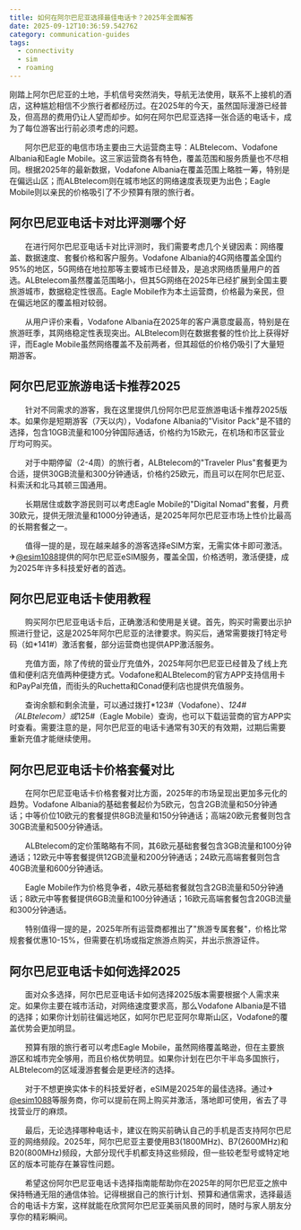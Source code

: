 ```yaml
---
title: 如何在阿尔巴尼亚选择最佳电话卡？2025年全面解答
date: 2025-09-12T10:36:59.542762
category: communication-guides
tags:
  - connectivity
  - sim
  - roaming
---
```


刚踏上阿尔巴尼亚的土地，手机信号突然消失，导航无法使用，联系不上接机的酒店，这种尴尬相信不少旅行者都经历过。在2025年的今天，虽然国际漫游已经普及，但高昂的费用仍让人望而却步。如何在阿尔巴尼亚选择一张合适的电话卡，成为了每位游客出行前必须考虑的问题。

　　阿尔巴尼亚的电信市场主要由三大运营商主导：ALBtelecom、Vodafone Albania和Eagle Mobile。这三家运营商各有特色，覆盖范围和服务质量也不尽相同。根据2025年的最新数据，Vodafone Albania在覆盖范围上略胜一筹，特别是在偏远山区；而ALBtelecom则在城市地区的网络速度表现更为出色；Eagle Mobile则以亲民的价格吸引了不少预算有限的旅行者。

## 阿尔巴尼亚电话卡对比评测哪个好

　　在进行阿尔巴尼亚电话卡对比评测时，我们需要考虑几个关键因素：网络覆盖、数据速度、套餐价格和客户服务。Vodafone Albania的4G网络覆盖全国约95%的地区，5G网络在地拉那等主要城市已经普及，是追求网络质量用户的首选。ALBtelecom虽然覆盖范围略小，但其5G网络在2025年已经扩展到全国主要旅游城市，数据稳定性很高。Eagle Mobile作为本土运营商，价格最为亲民，但在偏远地区的覆盖相对较弱。

　　从用户评价来看，Vodafone Albania在2025年的客户满意度最高，特别是在旅游旺季，其网络稳定性表现突出。ALBtelecom则在数据套餐的性价比上获得好评，而Eagle Mobile虽然网络覆盖不及前两者，但其超低的价格仍吸引了大量短期游客。

## 阿尔巴尼亚旅游电话卡推荐2025

　　针对不同需求的游客，我在这里提供几份阿尔巴尼亚旅游电话卡推荐2025版本。如果你是短期游客（7天以内），Vodafone Albania的"Visitor Pack"是不错的选择，包含10GB流量和100分钟国际通话，价格约为15欧元，在机场和市区营业厅均可购买。

　　对于中期停留（2-4周）的旅行者，ALBtelecom的"Traveler Plus"套餐更为合适，提供30GB流量和300分钟通话，价格约25欧元，而且可以在阿尔巴尼亚、科索沃和北马其顿三国通用。

　　长期居住或数字游民则可以考虑Eagle Mobile的"Digital Nomad"套餐，月费30欧元，提供无限流量和1000分钟通话，是2025年阿尔巴尼亚市场上性价比最高的长期套餐之一。

　　值得一提的是，现在越来越多的游客选择eSIM方案，无需实体卡即可激活。✈[@esim1088](https://t.me/s/esim1088)提供的阿尔巴尼亚eSIM服务，覆盖全国，价格透明，激活便捷，成为2025年许多科技爱好者的首选。

## 阿尔巴尼亚电话卡使用教程

　　购买阿尔巴尼亚电话卡后，正确激活和使用是关键。首先，购买时需要出示护照进行登记，这是2025年阿尔巴尼亚的法律要求。购买后，通常需要拨打特定号码（如*141#）激活套餐，部分运营商也提供APP激活服务。

　　充值方面，除了传统的营业厅充值外，2025年阿尔巴尼亚已经普及了线上充值和便利店充值两种便捷方式。Vodafone和ALBtelecom的官方APP支持信用卡和PayPal充值，而街头的Ruchetta和Conad便利店也提供充值服务。

　　查询余额和剩余流量，可以通过拨打*123#（Vodafone）、*124#（ALBtelecom）或*125#（Eagle Mobile）查询，也可以下载运营商的官方APP实时查看。需要注意的是，阿尔巴尼亚的电话卡通常有30天的有效期，过期后需要重新充值才能继续使用。

## 阿尔巴尼亚电话卡价格套餐对比

　　在阿尔巴尼亚电话卡价格套餐对比方面，2025年的市场呈现出更加多元化的趋势。Vodafone Albania的基础套餐起价为5欧元，包含2GB流量和50分钟通话；中等价位10欧元的套餐提供8GB流量和150分钟通话；高端20欧元套餐则包含30GB流量和500分钟通话。

　　ALBtelecom的定价策略略有不同，其6欧元基础套餐包含3GB流量和100分钟通话；12欧元中等套餐提供12GB流量和200分钟通话；24欧元高端套餐则包含40GB流量和600分钟通话。

　　Eagle Mobile作为价格竞争者，4欧元基础套餐就包含2GB流量和50分钟通话；8欧元中等套餐提供6GB流量和100分钟通话；16欧元高端套餐包含20GB流量和300分钟通话。

　　特别值得一提的是，2025年所有运营商都推出了"旅游专属套餐"，价格比常规套餐优惠10-15%，但需要在机场或指定旅游点购买，并出示旅游证件。

## 阿尔巴尼亚电话卡如何选择2025

　　面对众多选择，阿尔巴尼亚电话卡如何选择2025版本需要根据个人需求来定。如果你主要在城市活动，对网络速度要求高，那么Vodafone Albania是不错的选择；如果你计划前往偏远地区，如阿尔巴尼亚阿尔卑斯山区，Vodafone的覆盖优势会更加明显。

　　预算有限的旅行者可以考虑Eagle Mobile，虽然网络覆盖略逊，但在主要旅游区和城市完全够用，而且价格优势明显。如果你计划在巴尔干半岛多国旅行，ALBtelecom的区域漫游套餐会是更经济的选择。

　　对于不想更换实体卡的科技爱好者，eSIM是2025年的最佳选择。通过✈[@esim1088](https://t.me/s/esim1088)等服务商，你可以提前在网上购买并激活，落地即可使用，省去了寻找营业厅的麻烦。

　　最后，无论选择哪种电话卡，建议在购买前确认自己的手机是否支持阿尔巴尼亚的网络频段。2025年，阿尔巴尼亚主要使用B3(1800MHz)、B7(2600MHz)和B20(800MHz)频段，大部分现代手机都支持这些频段，但一些较老型号或特定地区的版本可能存在兼容性问题。

　　希望这份阿尔巴尼亚电话卡选择指南能帮助你在2025年的阿尔巴尼亚之旅中保持畅通无阻的通信体验。记得根据自己的旅行计划、预算和通信需求，选择最适合的电话卡方案，这样就能在欣赏阿尔巴尼亚美丽风景的同时，随时与家人朋友分享你的精彩瞬间。